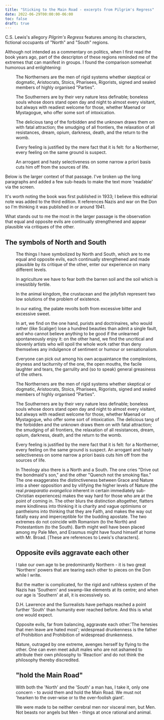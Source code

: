 ```yaml
---
title: "Sticking to the Main Road - excerpts from Pilgrim's Regress"
date: 2022-06-29T00:00:00-06:00
toc: false
draft: true
---
```


C.S. Lewis's allegory <em>Pilgrim's Regress</em> features among its characters, fictional occupants of "North" and "South" regions. 

Although not intended as a commentary on politics, when I first read the book years ago, part of the descripton of these regions reminded me of the extremes that can manifest in groups. I found the comparison somewhat humorous and enlightening:

<div style="padding-left: 2.5em;"><p>The Northerners are the men of rigid systems whether skeptical or dogmatic, Aristocrats, Stoics, Pharisees, Rigorists, signed and sealed members of highly organised "Parties".</p>

<p>The Southerners are by their very nature less definable; boneless souls whose doors stand open day and night to almost every visitant, but always with readiest welcome for those, whether Maenad or Mystagogue, who offer some sort of intoxication.</p>  

<p>The delicious tang of the forbidden and the unknown draws them on with fatal attraction; the smudging of all frontiers, the relaxation of all resistances, dream, opium, darkness, death, and the return to the womb.</p>

<p>Every feeling is justified by the mere fact that it is felt: for a Northerner, every feeling on the same ground is suspect.</p>

<p>An arrogant and hasty selectiveness on some narrow a priori basis cuts him off from the sources of life.</p></div>
  
  
Below is the larger context of that passage. I've broken up the long paragraphs and added a few sub-heads to make the text more 'readable' via the screen. 

It's worth noting the book was first published in 1933; I believe this editorial note was added to the third edition. It references Nazis and war on the Don so I'm thinking it was published in or around 1941.

What stands out to me the most in the larger passage is the observation that equal and opposite evils are continually strengthened and appear plausible via critiques of the other.

## The symbols of North and South


<div style="padding-left: 2.5em;"><p>The things I have symbolized by North and South, which are to me equal and opposite evils, each continually strengthened and made plausible by its critique of the other, enter our experience on many different levels. </p>

<p>In agriculture we have to fear both the barren soil and the soil which is irresistibly fertile.</p>

<p>In the animal kingdom, the crustacean and the jellyfish represent two low solutions of the problem of existence.</p>

<p>In our eating, the palate revolts both from excessive bitter and excessive sweet. </p>

<p>In art, we find on the one hand, purists and doctrinaires, who would rather (like Scaliger) lose a hundred beauties than admit a single fault, and who cannot believe anything to be good if the unlearned spontaneously enjoy it:  on the other hand, we find the uncritical and slovenly artists who will spoil the whole work rather than deny themselves any indulgence of sentiment or humour or sensationalism. </p>

<p>Everyone can pick out among his own acquaintance the complexions, dryness and taciturnity of the one, the open mouths, the facile laughter and tears, the garrulity and (so to speak) general greasiness of the others.</p>

<p>The Northerners are the men of rigid systems whether skeptical or dogmatic, Aristocrats, Stoics, Pharisees, Rigorists, signed and sealed members of highly organised "Parties".</p>
  
<p>The Southerners are by their very nature less definable; boneless souls whose doors stand open day and night to almost every visitant, but always with readiest welcome for those, whether Maenad or Mystagogue, who offer some sort of intoxication. The delicious tang of the forbidden and the unknown draws them on with fatal attraction; the smudging of all frontiers, the relaxation of all resistances, dream, opium, darkness, death, and the return to the womb. </p>

<p>Every feeling is justified by the mere fact that it is felt: for a Northerner, every feeling on the same ground is suspect. An arrogant and hasty selectiveness on some narrow a priori basis cuts him off from the sources of life.</p> 

<p>In Theology also there is a North and a South. The one cries "Drive out the bondmaid's son," and the other "Quench not the smoking flax." The one exaggerates the distinctiveness between Grace and Nature into a sheer opposition and by vilifying the higher levels of Nature (the real <em>praeparatio evangelica</em> inherent in certain immediately sub-Christian experiences) makes the way hard for those who are at the point of coming in. The other blurs the distinction altogether, flatters mere kindliness into thinking it is charity and vague optimisms or pantheisms into thinking that they are Faith, and makes the way out fatally easy and imperceptible for the budding apostate. The two extremes do not coincide with Romanism (to the North) and Protestantism (to the South).  Barth might well have been placed among my Pale Men, and Erasmus might have found himself at home with Mr. Broad. [These are references to Lewis's characters].</p>

## Opposite evils aggravate each other

 <p>I take our own age to be predominantly Northern - it is two great 'Northern' powers that are tearing each other to pieces on the Don while I write. </p>
  
<p>But the matter is complicated, for the rigid and ruthless system of the Nazis has 'Southern' and swamp-like elements at its centre; and when our age is 'Southern' at all, it is excessively so.</p> 

<p>D.H. Lawrence and the Surrealists have perhaps reached a point further 'South' than humanity ever reached before. And this is what one would expect.</p>
  
<p>Opposite evils, far from balancing, aggravate each other.'The heresies that men leave are hated most'; widespread drunkenness is the father of Prohibition and Prohibition of widespread drunkenness.</p>

<p>Nature, outraged by one extreme, avenges herself by flying to the other. One can even meet adult males who are not ashamed to attribute their own philosophy to 'Reaction' and do not think the philosophy thereby discredited.  </p>

## "hold the Main Road"

 <p>With both the 'North' and the 'South' a man has, I take it, only one concern - to avoid them and hold the Main Road. We must not 'hearken to the over-wise  or to the over-foolish giant'.
 
We were made to be neither cerebral men nor visceral men, but Men. Not beasts nor angels but Men - things at once rational and animal. </p>
